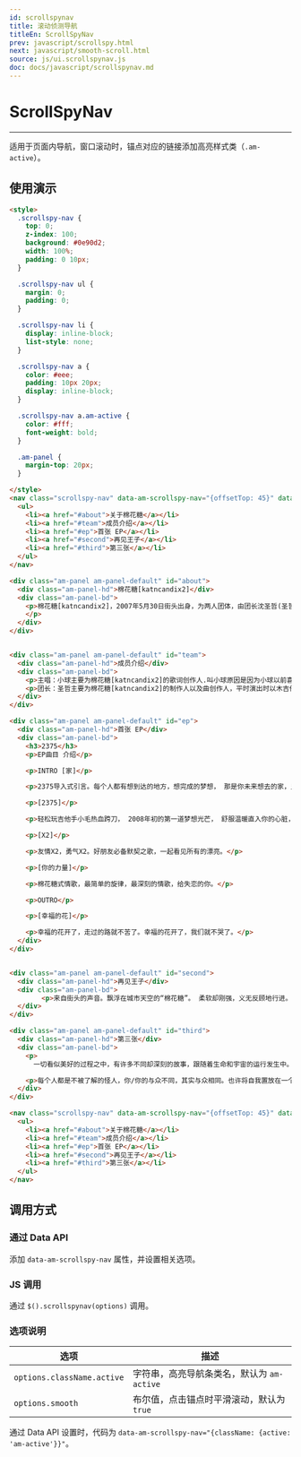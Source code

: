 ```yaml
---
id: scrollspynav
title: 滚动侦测导航
titleEn: ScrollSpyNav
prev: javascript/scrollspy.html
next: javascript/smooth-scroll.html
source: js/ui.scrollspynav.js
doc: docs/javascript/scrollspynav.md
---
```


# ScrollSpyNav
---

适用于页面内导航，窗口滚动时，锚点对应的链接添加高亮样式类（`.am-active`）。

## 使用演示

`````html
<style>
  .scrollspy-nav {
    top: 0;
    z-index: 100;
    background: #0e90d2;
    width: 100%;
    padding: 0 10px;
  }

  .scrollspy-nav ul {
    margin: 0;
    padding: 0;
  }

  .scrollspy-nav li {
    display: inline-block;
    list-style: none;
  }

  .scrollspy-nav a {
    color: #eee;
    padding: 10px 20px;
    display: inline-block;
  }

  .scrollspy-nav a.am-active {
    color: #fff;
    font-weight: bold;
  }

  .am-panel {
    margin-top: 20px;
  }

</style>
<nav class="scrollspy-nav" data-am-scrollspy-nav="{offsetTop: 45}" data-am-sticky>
  <ul>
    <li><a href="#about">关于棉花糖</a></li>
    <li><a href="#team">成员介绍</a></li>
    <li><a href="#ep">首张 EP</a></li>
    <li><a href="#second">再见王子</a></li>
    <li><a href="#third">第三张</a></li>
  </ul>
</nav>

<div class="am-panel am-panel-default" id="about">
  <div class="am-panel-hd">棉花糖[katncandix2]</div>
  <div class="am-panel-bd">
    <p>棉花糖[katncandix2]，2007年5月30日街头出身，为两人团体，由团长沈圣哲(圣哲)以及主唱庄鹃瑛(小球)所组成。之所以是街头出身，始于一开始棉花糖[katncandix2]为台北市文化局核准街头艺人，从街头开始演出，往他们的音乐梦想勇敢飞行!!!。棉花糖藉由无数次的演出，一起在烈日下、狂风中、还有那没完没了的雨天里。和所有人一创造热血青春。棉花糖用年轻的眼睛看着现实世界，音乐充满温暖、力量和希望，他们用努力作为实现梦想的强心针，用音乐开创梦想的大世纪，这是属于棉花糖的记忆、一段记录 勇敢的故事。清新的城市民谣，软绵绵却有着温暖的力量，在喧嚣吵杂的城市里，还有一个温暖组合，直接将力量打在你的心脏!“棉花糖katncandix2”，街头艺人。在好天气或坏天气里快乐唱歌，在马路边、小公园或是热闹的柏油路面上，实践音乐的梦想.曾经在台湾,大陆进行数千次的街头演唱，感动了无数青年的心.触动了无数人内心的感伤和爱情观2008年1月11日，发行首张创作EP 2375。2009年5月1日发行首张创作专辑「小飞行」。 2010年5月14日发行第二张创作专辑「再见王子」。
    </p>
  </div>
</div>


<div class="am-panel am-panel-default" id="team">
  <div class="am-panel-hd">成员介绍</div>
  <div class="am-panel-bd">
    <p>主唱：小球主要为棉花糖[katncandix2]的歌词创作人.叫小球原因是因为小球以前喜欢穿宽宽的衣裤,风大时跑起来像球.因为小球比较怕冷，容易感冒 所以平时都会加个围巾.</p>
    <p>团长：圣哲主要为棉花糖[katncandix2]的制作人以及曲创作人，平时演出时以木吉他为主要乐器,大家可以叫他老板哦~</p>
  </div>
</div>

<div class="am-panel am-panel-default" id="ep">
  <div class="am-panel-hd">首张 EP</div>
  <div class="am-panel-bd">
    <h3>2375</h3>
    <p>EP曲目 介绍</p>

    <p>INTRO [家]</p>

    <p>2375导入式引言。每个人都有想到达的地方，想完成的梦想， 那是你未来想去的家，只要没有放弃，我相信有一天。</p>

    <p>[2375]</p>

    <p>轻松玩吉他手小毛热血跨刀， 2008年初的第一道梦想光芒， 舒服温暖直入你的心脏，不管经过了多久的时间，终于会到达。</p>

    <p>[X2]</p>

    <p>友情X2，勇气X2。好朋友必备默契之歌，一起看见所有的漂亮。</p>

    <p>[你的力量]</p>

    <p>棉花糖式情歌，最简单的旋律，最深刻的情歌，给失恋的你。</p>

    <p>OUTRO</p>

    <p>[幸福的花]</p>

    <p>幸福的花开了，走过的路就不苦了。幸福的花开了，我们就不哭了。</p>
  </div>
</div>


<div class="am-panel am-panel-default" id="second">
  <div class="am-panel-hd">再见王子</div>
  <div class="am-panel-bd">
        <p>来自街头的声音。飘浮在城市天空的“棉花糖”。 柔软却刚强，义无反顾地行进。 棉花糖[katncandix2] 小球+圣哲 第2张全创作专辑 [再见王子] 再见梦想。再见初恋。再见泪水。再见昨天。 必须向天真的自己说再见，才能勇敢地冒险找到未来。 幻灭之后的蜕变，是重生的那一刻。 “小飞行”好评后 严选《再见王子》《好日子》《怎么说呢?》《回不去的旅人》 全新格局 10篇刻印成长的青春创作 词+曲+创作+制作+演唱 棉花糖 棉花糖的音乐形成自成一格的清透感 。</p>
  </div>
</div>

<div class="am-panel am-panel-default" id="third">
  <div class="am-panel-hd">第三张</div>
  <div class="am-panel-bd">
    <p>
      一切看似美好的过程之中，有许多不同却深刻的故事，跟随着生命和宇宙的运行发生中。悲伤的、快乐的时常已无以名状。棉花糖将过程中产生的讯息，刻划成专辑里的十一首歌曲。棉花糖此时还能笑着说这张专辑：「我们走进了黑暗的入口，开始寻找希望与光明，当真正找到了透进光线的出口并走出时，我们早已伤痕无数、甚至被种植黑暗，热情是唯一能抵抗的道具。」我说，那是一段不被了解的路程。</p>

    <p>每个人都是不被了解的怪人，你/你的与众不同，其实与众相同。也许将自我置放在一个不被了解的过程中，才能真正面对前所未见的情感释放与获得。再确认一次：你/你的与众不同，其实与众相同。</p>
  </div>
</div>

`````
```html
<nav class="scrollspy-nav" data-am-scrollspy-nav="{offsetTop: 45}" data-am-sticky>
  <ul>
    <li><a href="#about">关于棉花糖</a></li>
    <li><a href="#team">成员介绍</a></li>
    <li><a href="#ep">首张 EP</a></li>
    <li><a href="#second">再见王子</a></li>
    <li><a href="#third">第三张</a></li>
  </ul>
</nav>
```

## 调用方式

### 通过 Data API

添加 `data-am-scrollspy-nav` 属性，并设置相关选项。


### JS 调用

通过 `$().scrollspynav(options)` 调用。


### 选项说明

<table class="am-table am-table-bd am-table-striped">
  <thead>
  <tr>
    <th>选项</th>
    <th>描述</th>
  </tr>
  </thead>
  <tbody>
  <tr>
    <td><code>options.className.active</code></td>
    <td>字符串，高亮导航条类名，默认为 <code>am-active</code></td>
  </tr>
  <tr>
    <td><code>options.smooth</code></td>
    <td>布尔值，点击锚点时平滑滚动，默认为 <code>true</code></td>
  </tr>
  </tbody>
</table>

通过 Data API 设置时，代码为 `data-am-scrollspy-nav="{className: {active: 'am-active'}}"`。
